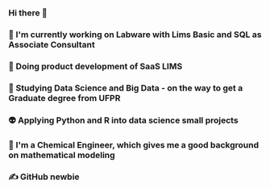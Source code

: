 ### Hi there 👋

 ### 🔭 I'm currently working on Labware with Lims Basic and SQL as Associate Consultant
 ### 🤔 Doing product development of SaaS LIMS
 ### 🌱 Studying Data Science and Big Data - on the way to get a Graduate degree from UFPR
 ### 👽 Applying Python and R into data science small projects
 ### 🤯 I'm a Chemical Engineer, which gives me a good background on mathematical modeling
 
 ### ✍ GitHub newbie
